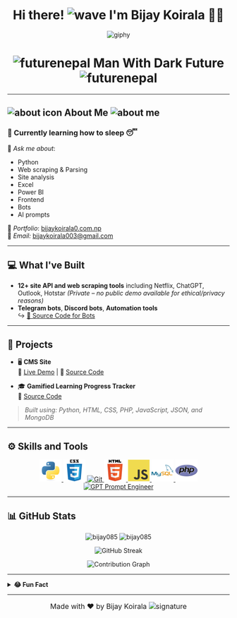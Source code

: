 <h1 align="center">
  Hi there! <img src="https://github.com/bijay085/bijay085/assets/107698781/e06089b9-5686-4b99-b825-432e89f1f98e" alt="wave" width="45"/> I'm Bijay Koirala 🧑‍💻
</h1>

<p align="center">
  <img src="https://github.com/bijay085/bijay085/assets/107698781/a2f5d1f9-b1a0-45f1-bdd5-3092abae84fe" alt="giphy" width="80"/>
</p>

<h1 align="center">
  <img src="https://github.com/bijay085/bijay085/assets/107698781/c1044b84-639c-4b66-8b8f-51e2a1eeb22e" alt="futurenepal" width="50" height="50"/>
  Man With Dark Future
  <img src="https://github.com/bijay085/bijay085/assets/107698781/e0c082ef-3d33-4279-bfad-9726172a98f4" alt="futurenepal" width="50" height="50"/>
</h1>

---

## <img src="https://github.com/bijay085/bijay085/assets/107698781/22559ad1-4aa8-4dd0-be80-8e869079f0c7" width="35" alt="about icon"/> About Me <img src="https://github.com/bijay085/bijay085/assets/107698781/3e56b2ec-37b5-4f56-804c-194e0137cade" alt="about me" width="40" height="40"/>

### 🌱 Currently learning how to sleep 😴

💬 *Ask me about*:
- Python
- Web scraping & Parsing
- Site analysis
- Excel
- Power BI
- Frontend
- Bots
- AI prompts

📌 *Portfolio*: [bijaykoirala0.com.np](https://bijaykoirala0.com.np/?i=1)  
📧 *Email:* [bijaykoirala003@gmail.com](mailto:bijaykoirala003@gmail.com)

---

## 💻 What I've Built

- **12+ site API and web scraping tools** including Netflix, ChatGPT, Outlook, Hotstar *(Private – no public demo available for ethical/privacy reasons)*
- **Telegram bots**, **Discord bots**, **Automation tools**  
  ↪ [🔗 Source Code for Bots](https://github.com/bijay085/Projects/tree/master/Bots)

---

## 🚀 Projects

- 🖥️ **CMS Site**  
  🔗 [Live Demo](https://flamemodparadise.github.io/My-Site/) | 💾 [Source Code](https://github.com/bijay085/Projects/tree/master/CMS%20Site)

- 🎓 **Gamified Learning Progress Tracker**  
  💾 [Source Code](https://github.com/bijay085/Projects/tree/master/Gamified%20Learning%20Progress%20Tracker)

> *Built using: Python, HTML, CSS, PHP, JavaScript, JSON, and MongoDB*

---

## ⚙️ Skills and Tools

<p align="center">
  <a href="https://www.python.org" target="_blank" rel="noreferrer">
    <img src="https://raw.githubusercontent.com/devicons/devicon/master/icons/python/python-original.svg" alt="Python" width="50" height="50" />
  </a>
  <a href="https://www.w3schools.com/css/" target="_blank" rel="noreferrer">
    <img src="https://raw.githubusercontent.com/devicons/devicon/master/icons/css3/css3-original-wordmark.svg" alt="CSS3" width="50" height="50" />
  </a>
  <a href="https://git-scm.com/" target="_blank" rel="noreferrer">
    <img src="https://www.vectorlogo.zone/logos/git-scm/git-scm-icon.svg" alt="Git" width="50" height="50" />
  </a>
  <a href="https://www.w3.org/html/" target="_blank" rel="noreferrer">
    <img src="https://raw.githubusercontent.com/devicons/devicon/master/icons/html5/html5-original-wordmark.svg" alt="HTML5" width="50" height="50" />
  </a>
  <a href="https://developer.mozilla.org/en-US/docs/Web/JavaScript" target="_blank" rel="noreferrer">
    <img src="https://raw.githubusercontent.com/devicons/devicon/master/icons/javascript/javascript-original.svg" alt="JavaScript" width="50" height="50" />
  </a>
  <a href="https://www.mysql.com/" target="_blank" rel="noreferrer">
    <img src="https://raw.githubusercontent.com/devicons/devicon/master/icons/mysql/mysql-original-wordmark.svg" alt="MySQL" width="50" height="50" />
  </a>
  <a href="https://www.php.net" target="_blank" rel="noreferrer">
    <img src="https://raw.githubusercontent.com/devicons/devicon/master/icons/php/php-original.svg" alt="PHP" width="50" height="50" />
  </a>
  <a href="#">
    <img src="https://img.shields.io/badge/GPT%20Prompt%20Engineer-4285F4?style=for-the-badge&logo=openai&logoColor=white" alt="GPT Prompt Engineer" width="160" height="30" />
  </a>
</p>

---

## 📊 GitHub Stats

<div align="center">
  <img src="https://github-readme-stats.vercel.app/api/top-langs?username=bijay085&show_icons=true&locale=en&layout=compact&theme=radical" alt="bijay085" width="390" />
  
  <img src="https://github-readme-stats.vercel.app/api?username=bijay085&show_icons=true&locale=en&theme=radical" alt="bijay085" width="410" />
</div>

<p align="center">
  <img src="https://github-readme-streak-stats.herokuapp.com/?user=bijay085&theme=radical" alt="GitHub Streak" width="420"/>
</p>

<p align="center">
  <img src="https://github-readme-activity-graph.vercel.app/graph?username=bijay085&theme=rogue" alt="Contribution Graph" />
</p>

---

<details>
  <summary><b>😂 Fun Fact</b></summary>
  <p align="center">
    I forget syntax every time 😅  
    <img src="https://media.giphy.com/media/TLjn42M7DPVQGdxfIr/giphy.gif" alt="Funny GIF" width="50" height="50"/>  
    <code>World(Print"olleH")</code>  
    <img src="https://media.giphy.com/media/10DhYj0GGhL9tm/giphy.gif" alt="Funny GIF" width="50" height="50"/>
  </p>
</details>

---

<p align="center" style="font-size: 16px;">
  Made with ❤️ by Bijay Koirala  
  <img src="https://github.com/bijay085/bijay085/assets/107698781/550c345f-7905-4bd6-a3d0-ab5f9588cd7a" alt="signature" width="40"/>
</p>
